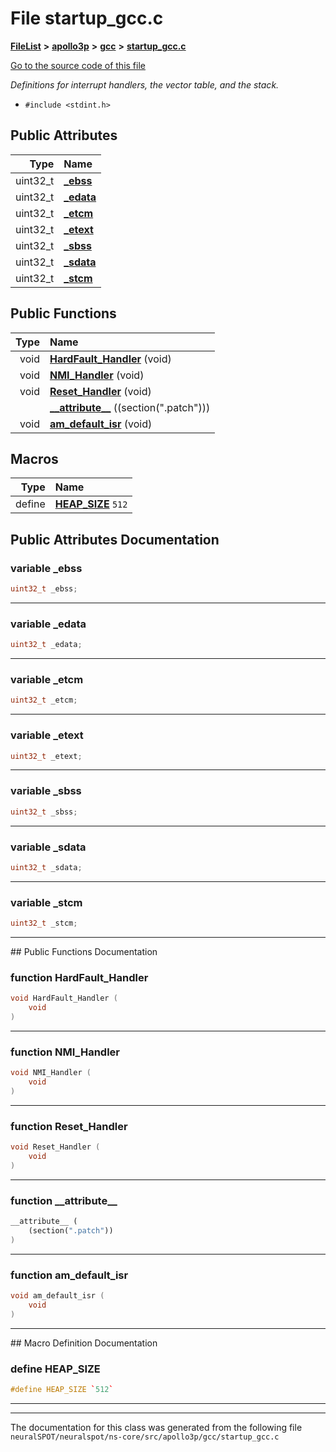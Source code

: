 

# File startup\_gcc.c



[**FileList**](files.md) **>** [**apollo3p**](dir_2eb28cd4eb479aaf73d8bfdd9ecf519f.md) **>** [**gcc**](dir_c93f3b8c23cb6878000160df7e1bdfa6.md) **>** [**startup\_gcc.c**](apollo3p_2gcc_2startup__gcc_8c.md)

[Go to the source code of this file](apollo3p_2gcc_2startup__gcc_8c_source.md)

_Definitions for interrupt handlers, the vector table, and the stack._ 

* `#include <stdint.h>`





















## Public Attributes

| Type | Name |
| ---: | :--- |
|  uint32\_t | [**\_ebss**](#variable-_ebss)  <br> |
|  uint32\_t | [**\_edata**](#variable-_edata)  <br> |
|  uint32\_t | [**\_etcm**](#variable-_etcm)  <br> |
|  uint32\_t | [**\_etext**](#variable-_etext)  <br> |
|  uint32\_t | [**\_sbss**](#variable-_sbss)  <br> |
|  uint32\_t | [**\_sdata**](#variable-_sdata)  <br> |
|  uint32\_t | [**\_stcm**](#variable-_stcm)  <br> |
















## Public Functions

| Type | Name |
| ---: | :--- |
|  void | [**HardFault\_Handler**](#function-hardfault_handler) (void) <br> |
|  void | [**NMI\_Handler**](#function-nmi_handler) (void) <br> |
|  void | [**Reset\_Handler**](#function-reset_handler) (void) <br> |
|   | [**\_\_attribute\_\_**](#function-__attribute__) ((section(".patch"))) <br> |
|  void | [**am\_default\_isr**](#function-am_default_isr) (void) <br> |



























## Macros

| Type | Name |
| ---: | :--- |
| define  | [**HEAP\_SIZE**](apollo3p_2gcc_2startup__gcc_8c.md#define-heap_size)  `512`<br> |

## Public Attributes Documentation




### variable \_ebss 

```C++
uint32_t _ebss;
```




<hr>



### variable \_edata 

```C++
uint32_t _edata;
```




<hr>



### variable \_etcm 

```C++
uint32_t _etcm;
```




<hr>



### variable \_etext 

```C++
uint32_t _etext;
```




<hr>



### variable \_sbss 

```C++
uint32_t _sbss;
```




<hr>



### variable \_sdata 

```C++
uint32_t _sdata;
```




<hr>



### variable \_stcm 

```C++
uint32_t _stcm;
```




<hr>
## Public Functions Documentation




### function HardFault\_Handler 

```C++
void HardFault_Handler (
    void
) 
```




<hr>



### function NMI\_Handler 

```C++
void NMI_Handler (
    void
) 
```




<hr>



### function Reset\_Handler 

```C++
void Reset_Handler (
    void
) 
```




<hr>



### function \_\_attribute\_\_ 

```C++
__attribute__ (
    (section(".patch"))
) 
```




<hr>



### function am\_default\_isr 

```C++
void am_default_isr (
    void
) 
```




<hr>
## Macro Definition Documentation





### define HEAP\_SIZE 

```C++
#define HEAP_SIZE `512`
```




<hr>

------------------------------
The documentation for this class was generated from the following file `neuralSPOT/neuralspot/ns-core/src/apollo3p/gcc/startup_gcc.c`

